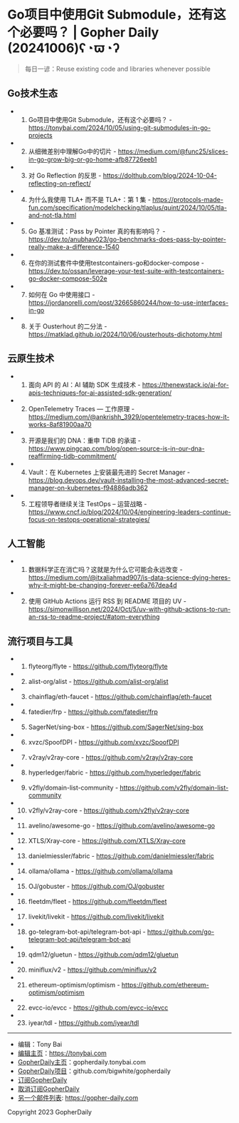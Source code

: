 # Go项目中使用Git Submodule，还有这个必要吗？ | Gopher Daily (20241006)ʕ◔ϖ◔ʔ

>每日一谚：Reuse existing code and libraries whenever possible

## Go技术生态


- 1. Go项目中使用Git Submodule，还有这个必要吗？ - https://tonybai.com/2024/10/05/using-git-submodules-in-go-projects

- 2. 从细微差别中理解Go中的切片 - https://medium.com/@func25/slices-in-go-grow-big-or-go-home-afb87726eeb1

- 3. 对 Go Reflection 的反思 - https://dolthub.com/blog/2024-10-04-reflecting-on-reflect/

- 4. 为什么我使用 TLA&#43; 而不是 TLA&#43;：第 1 集 - https://protocols-made-fun.com/specification/modelchecking/tlaplus/quint/2024/10/05/tla-and-not-tla.html

- 5. Go 基准测试：Pass by Pointer 真的有影响吗？ - https://dev.to/anubhav023/go-benchmarks-does-pass-by-pointer-really-make-a-difference-1540

- 6. 在你的测试套件中使用testcontainers-go和docker-compose - https://dev.to/ossan/leverage-your-test-suite-with-testcontainers-go-docker-compose-502e

- 7. 如何在 Go 中使用接口 - https://jordanorelli.com/post/32665860244/how-to-use-interfaces-in-go

- 8. 关于 Ousterhout 的二分法 - https://matklad.github.io/2024/10/06/ousterhouts-dichotomy.html


## 云原生技术


- 1. 面向 API 的 AI：AI 辅助 SDK 生成技术 - https://thenewstack.io/ai-for-apis-techniques-for-ai-assisted-sdk-generation/

- 2. OpenTelemetry Traces — 工作原理 - https://medium.com/@ankrishh_3929/opentelemetry-traces-how-it-works-8af81900aa70

- 3. 开源是我们的 DNA：重申 TiDB 的承诺 - https://www.pingcap.com/blog/open-source-is-in-our-dna-reaffirming-tidb-commitment/

- 4. Vault：在 Kubernetes 上安装最先进的 Secret Manager - https://blog.devops.dev/vault-installing-the-most-advanced-secret-manager-on-kubernetes-f94886adb362

- 5. 工程领导者继续关注 TestOps – 运营战略 - https://www.cncf.io/blog/2024/10/04/engineering-leaders-continue-focus-on-testops-operational-strategies/


## 人工智能


- 1. 数据科学正在消亡吗？这就是为什么它可能会永远改变 - https://medium.com/@itxaliahmad907/is-data-science-dying-heres-why-it-might-be-changing-forever-ee6a767dea4d

- 2. 使用 GitHub Actions 运行 RSS 到 README 项目的 UV - https://simonwillison.net/2024/Oct/5/uv-with-github-actions-to-run-an-rss-to-readme-project/#atom-everything


## 流行项目与工具


- 1. flyteorg/flyte - https://github.com/flyteorg/flyte

- 2. alist-org/alist - https://github.com/alist-org/alist

- 3. chainflag/eth-faucet - https://github.com/chainflag/eth-faucet

- 4. fatedier/frp - https://github.com/fatedier/frp

- 5. SagerNet/sing-box - https://github.com/SagerNet/sing-box

- 6. xvzc/SpoofDPI - https://github.com/xvzc/SpoofDPI

- 7. v2ray/v2ray-core - https://github.com/v2ray/v2ray-core

- 8. hyperledger/fabric - https://github.com/hyperledger/fabric

- 9. v2fly/domain-list-community - https://github.com/v2fly/domain-list-community

- 10. v2fly/v2ray-core - https://github.com/v2fly/v2ray-core

- 11. avelino/awesome-go - https://github.com/avelino/awesome-go

- 12. XTLS/Xray-core - https://github.com/XTLS/Xray-core

- 13. danielmiessler/fabric - https://github.com/danielmiessler/fabric

- 14. ollama/ollama - https://github.com/ollama/ollama

- 15. OJ/gobuster - https://github.com/OJ/gobuster

- 16. fleetdm/fleet - https://github.com/fleetdm/fleet

- 17. livekit/livekit - https://github.com/livekit/livekit

- 18. go-telegram-bot-api/telegram-bot-api - https://github.com/go-telegram-bot-api/telegram-bot-api

- 19. qdm12/gluetun - https://github.com/qdm12/gluetun

- 20. miniflux/v2 - https://github.com/miniflux/v2

- 21. ethereum-optimism/optimism - https://github.com/ethereum-optimism/optimism

- 22. evcc-io/evcc - https://github.com/evcc-io/evcc

- 23. iyear/tdl - https://github.com/iyear/tdl


----

- 编辑：Tony Bai
- [编辑主页](https://tonybai.com)：https://tonybai.com
- [GopherDaily主页](https://gopherdaily.tonybai.com)：gopherdaily.tonybai.com
- [GopherDaily项目](https://github.com/bigwhite/gopherdaily)：github.com/bigwhite/gopherdaily
- [订阅GopherDaily](https://gopherdaily.tonybai.com/subscribe)
- [取消订阅GopherDaily](https://gopherdaily.tonybai.com/unsubscribe)
- [另一个邮件列表](https://gopher-daily.com): https://gopher-daily.com

Copyright 2023 GopherDaily
